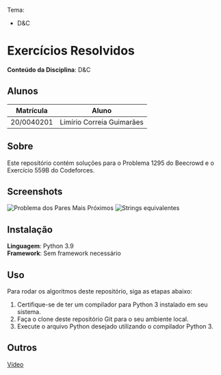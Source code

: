 Tema:
 - D&C

# Exercícios Resolvidos

**Conteúdo da Disciplina**: D&C<br>

## Alunos
|Matrícula | Aluno |
| -- | -- |
| 20/0040201  | Limírio Correia Guimarães |

## Sobre 
Este repositório contém soluções para o Problema 1295 do Beecrowd e o Exercício 559B do Codeforces.

## Screenshots
![Problema dos Pares Mais Próximos](https://github.com/LimirioGuimaraes/DC_Exercicios_dupla_8/assets/80782534/93e6ab59-f899-42dc-ab3a-a4deb34a4650)
![Strings equivalentes](https://github.com/LimirioGuimaraes/DC_Exercicios_dupla_8/assets/80782534/ef606269-7c77-4213-84e8-70642efde874)

## Instalação 
**Linguagem**: Python 3.9<br>
**Framework**: Sem framework necessário<br>


## Uso 
Para rodar os algoritmos deste repositório, siga as etapas abaixo:
1. Certifique-se de ter um compilador para Python 3 instalado em seu sistema.
2. Faça o clone deste repositório Git para o seu ambiente local.
3. Execute o arquivo Python desejado utilizando o compilador Python 3.

## Outros 
[Vídeo](https://youtu.be/LnH0xdxy_cE)




